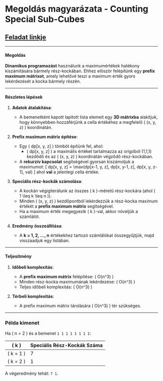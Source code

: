 # Megoldás magyarázata  - Counting Special Sub-Cubes
## [Feladat linkje](https://www.hackerrank.com/challenges/counting-special-sub-cubes/problem?isFullScreen=false)

---

#### Megoldás 

**Dinamikus programozást** használunk a maximumértékek hatékony kiszámítására bármely rész-kockában. Ehhez először felépítünk egy **prefix maximum mátrixot**, amely lehetővé teszi a maximum érték gyors lekérdezését a kocka bármely részén.

---

#### Részletes lépések

1. **Adatok átalakítása**:
   - A bemenetként kapott lapított lista elemeit egy **3D mátrixba** alakítjuk, hogy könnyebben hozzáférjünk a cella értékéhez a megfelelő \( (x, y, z) \) koordinátán.

2. **Prefix maximum mátrix építése**:
   - Egy \( dp[x, y, z] \) tömböt építünk fel, ahol:
     - \( dp[x, y, z] \) a maximális értéket tartalmazza az origóból (1,1,1) kezdődő és az \( (x, y, z) \) koordinátán végződő rész-kockában.
   - A **rekurzív kapcsolat** segítségével gyorsan kiszámoljuk a maximumot:
     \[
     dp[x, y, z] = \max(dp[x-1, y, z], dp[x, y-1, z], dp[x, y, z-1], val)
     \]
     ahol **val** a jelenlegi cella értéke.

3. **Speciális rész-kockák számolása**:
   - A kockán végigiterálunk az összes \( k \)-méretű rész-kockára (ahol \( 1 \leq k \leq n \)).
   - Minden \( (x, y, z) \) kezdőpontból lekérdezzük a rész-kocka maximum értékét a **prefix maximum mátrix** segítségével.
   - Ha a maximum érték megegyezik \( k \)-val, akkor növeljük a számlálót.

4. **Eredmény összeállítása**:
   - A **k = 1, 2, ..., n** értékekhez tartozó számlálókat összegyűjtjük, majd visszaadjuk egy listában.

---

#### Teljesítmény

1. **Időbeli komplexitás**:
   - A **prefix maximum mátrix** felépítése: \( O(n^3) \)
   - Minden rész-kocka maximumának lekérdezése: \( O(n^3) \)
   - Teljes időbeli komplexitás: \( O(n^3) \)

2. **Térbeli komplexitás**:
   - A prefix maximum mátrix tárolására \( O(n^3) \) tér szükséges.


---

### Példa kimenet

Ha \( n = 2 \) és a bemenet `1 1 1 1 1 1 1 1`:

| \( k \) | Speciális Rész-Kockák Száma |
|---------|----------------------------|
| \( k = 1 \) | 7 |
| \( k = 2 \) | 1 |

A végeredmény tehát: `7 1`.
